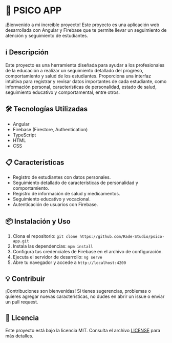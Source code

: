 # 🚀 PSICO APP

¡Bienvenido a mi increíble proyecto! Este proyecto es una aplicación web desarrollada con Angular y Firebase que te permite llevar un seguimiento de atención y seguimiento de estudiantes.

## ℹ️ Descripción

Este proyecto es una herramienta diseñada para ayudar a los profesionales de la educación a realizar un seguimiento detallado del progreso, comportamiento y salud de los estudiantes. Proporciona una interfaz intuitiva para registrar y revisar datos importantes de cada estudiante, como información personal, características de personalidad, estado de salud, seguimiento educativo y comportamental, entre otros.

## 🛠️ Tecnologías Utilizadas

- Angular
- Firebase (Firestore, Authentication)
- TypeScript
- HTML
- CSS

## 📋 Características

- Registro de estudiantes con datos personales.
- Seguimiento detallado de características de personalidad y comportamiento.
- Registro de información de salud y medicamentos.
- Seguimiento educativo y vocacional.
- Autenticación de usuarios con Firebase.

## 📦 Instalación y Uso

1. Clona el repositorio: `git clone https://github.com/Rade-Studio/psico-app.git`
2. Instala las dependencias: `npm install`
3. Configura tus credenciales de Firebase en el archivo de configuración.
4. Ejecuta el servidor de desarrollo: `ng serve`
5. Abre tu navegador y accede a `http://localhost:4200`

## 💡 Contribuir

¡Contribuciones son bienvenidas! Si tienes sugerencias, problemas o quieres agregar nuevas características, no dudes en abrir un issue o enviar un pull request.

## 📄 Licencia

Este proyecto está bajo la licencia MIT. Consulta el archivo [LICENSE](LICENSE) para más detalles.
